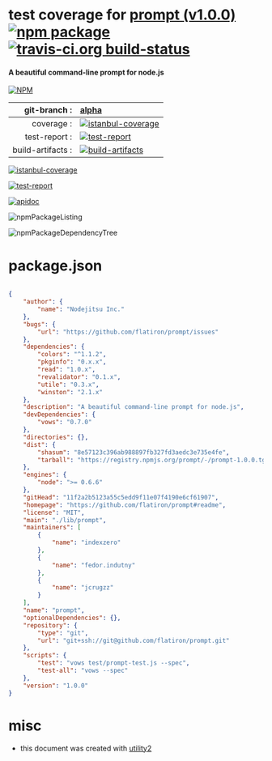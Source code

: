 # test coverage for  [prompt (v1.0.0)](https://github.com/flatiron/prompt#readme)  [![npm package](https://img.shields.io/npm/v/npmtest-prompt.svg?style=flat-square)](https://www.npmjs.org/package/npmtest-prompt) [![travis-ci.org build-status](https://api.travis-ci.org/npmtest/node-npmtest-prompt.svg)](https://travis-ci.org/npmtest/node-npmtest-prompt)
#### A beautiful command-line prompt for node.js

[![NPM](https://nodei.co/npm/prompt.png?downloads=true&downloadRank=true&stars=true)](https://www.npmjs.com/package/prompt)

| git-branch : | [alpha](https://github.com/npmtest/node-npmtest-prompt/tree/alpha)|
|--:|:--|
| coverage : | [![istanbul-coverage](https://npmtest.github.io/node-npmtest-prompt/build/coverage.badge.svg)](https://npmtest.github.io/node-npmtest-prompt/build/coverage.html/index.html)|
| test-report : | [![test-report](https://npmtest.github.io/node-npmtest-prompt/build/test-report.badge.svg)](https://npmtest.github.io/node-npmtest-prompt/build/test-report.html)|
| build-artifacts : | [![build-artifacts](https://npmtest.github.io/node-npmtest-prompt/glyphicons_144_folder_open.png)](https://github.com/npmtest/node-npmtest-prompt/tree/gh-pages/build)|

[![istanbul-coverage](https://npmtest.github.io/node-npmtest-prompt/build/screenCapture.buildCi.browser.coverage.example.html.png)](https://npmtest.github.io/node-npmtest-prompt/build/coverage.html/index.html)

[![test-report](https://npmtest.github.io/node-npmtest-prompt/build/screenCapture.buildCi.browser.test-report.html.png)](https://npmtest.github.io/node-npmtest-prompt/build/test-report.html)

[![apidoc](https://npmdoc.github.io/node-npmdoc-prompt/build/screenCapture.buildCi.browser.apidoc.html.png)](https://npmdoc.github.io/node-npmdoc-prompt/build/apidoc.html)

![npmPackageListing](https://npmtest.github.io/node-npmtest-prompt/build/screenCapture.npmPackageListing.svg)

![npmPackageDependencyTree](https://npmtest.github.io/node-npmtest-prompt/build/screenCapture.npmPackageDependencyTree.svg)



# package.json

```json

{
    "author": {
        "name": "Nodejitsu Inc."
    },
    "bugs": {
        "url": "https://github.com/flatiron/prompt/issues"
    },
    "dependencies": {
        "colors": "^1.1.2",
        "pkginfo": "0.x.x",
        "read": "1.0.x",
        "revalidator": "0.1.x",
        "utile": "0.3.x",
        "winston": "2.1.x"
    },
    "description": "A beautiful command-line prompt for node.js",
    "devDependencies": {
        "vows": "0.7.0"
    },
    "directories": {},
    "dist": {
        "shasum": "8e57123c396ab988897fb327fd3aedc3e735e4fe",
        "tarball": "https://registry.npmjs.org/prompt/-/prompt-1.0.0.tgz"
    },
    "engines": {
        "node": ">= 0.6.6"
    },
    "gitHead": "11f2a2b5123a55c5edd9f11e07f4190e6cf61907",
    "homepage": "https://github.com/flatiron/prompt#readme",
    "license": "MIT",
    "main": "./lib/prompt",
    "maintainers": [
        {
            "name": "indexzero"
        },
        {
            "name": "fedor.indutny"
        },
        {
            "name": "jcrugzz"
        }
    ],
    "name": "prompt",
    "optionalDependencies": {},
    "repository": {
        "type": "git",
        "url": "git+ssh://git@github.com/flatiron/prompt.git"
    },
    "scripts": {
        "test": "vows test/prompt-test.js --spec",
        "test-all": "vows --spec"
    },
    "version": "1.0.0"
}
```



# misc
- this document was created with [utility2](https://github.com/kaizhu256/node-utility2)
